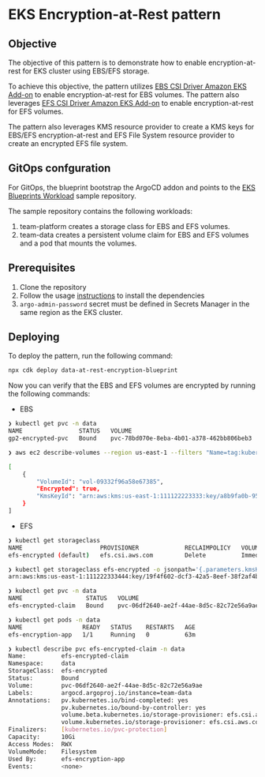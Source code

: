 # EKS Encryption-at-Rest pattern

## Objective

The objective of this pattern is to demonstrate how to enable encryption-at-rest for EKS cluster using EBS/EFS storage.

To achieve this objective, the pattern utilizes [EBS CSI Driver Amazon EKS Add-on](https://aws-quickstart.github.io/cdk-eks-blueprints/addons/ebs-csi-driver/) to enable encryption-at-rest for EBS volumes. The pattern also leverages [EFS CSI Driver Amazon EKS Add-on](https://aws-quickstart.github.io/cdk-eks-blueprints/addons/efs-csi-driver/) to enable encryption-at-rest for EFS volumes.

The pattern also leverages KMS resource provider to create a KMS keys for EBS/EFS encryption-at-rest and EFS File System resource provider to create an encrypted EFS file system.

## GitOps confguration

For GitOps, the blueprint bootstrap the ArgoCD addon and points to the [EKS Blueprints Workload](https://github.com/aws-samples/eks-blueprints-workloads) sample repository.

The sample repository contains the following workloads:

1. team-platform creates a storage class for EBS and EFS volumes.
2. team-data creates a persistent volume claim for EBS and EFS volumes and a pod that mounts the volumes.

## Prerequisites

1. Clone the repository
1. Follow the usage [instructions](README.md#usage) to install the dependencies
1. `argo-admin-password` secret must be defined in Secrets Manager in the same region as the EKS cluster.

## Deploying

To deploy the pattern, run the following command:

```bash
npx cdk deploy data-at-rest-encryption-blueprint
```

Now you can verify that the EBS and EFS volumes are encrypted by running the following commands:

- EBS

```bash
❯ kubectl get pvc -n data
NAME                STATUS   VOLUME                                     CAPACITY   ACCESS MODES   STORAGECLASS    AGE
gp2-encrypted-pvc   Bound    pvc-78bd070e-8eba-4b01-a378-462bb806beb3   10Gi       RWO            gp2-encrypted   14m

❯ aws ec2 describe-volumes --region us-east-1 --filters "Name=tag:kubernetes.io/created-for/pv/name,Values=pvc-78bd070e-8eba-4b01-a378-462bb806beb3" --query 'Volumes[*].{VolumeId:VolumeId, Encrypted:Encrypted, KmsKeyId:KmsKeyId}'

[
    {
        "VolumeId": "vol-09332f96a58e67385",
        "Encrypted": true,
        "KmsKeyId": "arn:aws:kms:us-east-1:111122223333:key/a8b9fa0b-955f-4f85-85c1-8f911003390e"
    }
]
```

- EFS

```bash
❯ kubectl get storageclass
NAME                      PROVISIONER             RECLAIMPOLICY   VOLUMEBINDINGMODE      ALLOWVOLUMEEXPANSION   AGE
efs-encrypted (default)   efs.csi.aws.com         Delete          Immediate              false                  70m

❯ kubectl get storageclass efs-encrypted -o jsonpath='{.parameters.kmsKeyId}'
arn:aws:kms:us-east-1:111222333444:key/19f4f602-dcf3-42a5-8eef-38f2af4b3626%  

❯ kubectl get pvc -n data
NAME                  STATUS   VOLUME                                     CAPACITY   ACCESS MODES   STORAGECLASS    AGE
efs-encrypted-claim   Bound    pvc-06df2640-ae2f-44ae-8d5c-82c72e56a9ae   10Gi       RWX            efs-encrypted   63m

❯ kubectl get pods -n data
NAME                 READY   STATUS    RESTARTS   AGE
efs-encryption-app   1/1     Running   0          63m

❯ kubectl describe pvc efs-encrypted-claim -n data
Name:          efs-encrypted-claim
Namespace:     data
StorageClass:  efs-encrypted
Status:        Bound
Volume:        pvc-06df2640-ae2f-44ae-8d5c-82c72e56a9ae
Labels:        argocd.argoproj.io/instance=team-data
Annotations:   pv.kubernetes.io/bind-completed: yes
               pv.kubernetes.io/bound-by-controller: yes
               volume.beta.kubernetes.io/storage-provisioner: efs.csi.aws.com
               volume.kubernetes.io/storage-provisioner: efs.csi.aws.com
Finalizers:    [kubernetes.io/pvc-protection]
Capacity:      10Gi
Access Modes:  RWX
VolumeMode:    Filesystem
Used By:       efs-encryption-app
Events:        <none>
```
